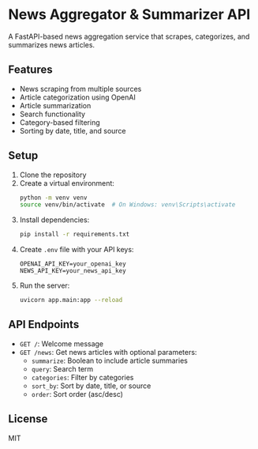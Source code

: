 # News Aggregator & Summarizer API

A FastAPI-based news aggregation service that scrapes, categorizes, and summarizes news articles.

## Features
- News scraping from multiple sources
- Article categorization using OpenAI
- Article summarization
- Search functionality
- Category-based filtering
- Sorting by date, title, and source

## Setup
1. Clone the repository
2. Create a virtual environment:
   ```bash
   python -m venv venv
   source venv/bin/activate  # On Windows: venv\Scripts\activate
   ```
3. Install dependencies:
   ```bash
   pip install -r requirements.txt
   ```
4. Create `.env` file with your API keys:
   ```
   OPENAI_API_KEY=your_openai_key
   NEWS_API_KEY=your_news_api_key
   ```
5. Run the server:
   ```bash
   uvicorn app.main:app --reload
   ```

## API Endpoints
- `GET /`: Welcome message
- `GET /news`: Get news articles with optional parameters:
  - `summarize`: Boolean to include article summaries
  - `query`: Search term
  - `categories`: Filter by categories
  - `sort_by`: Sort by date, title, or source
  - `order`: Sort order (asc/desc)

## License
MIT 